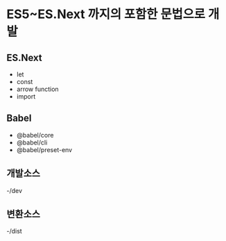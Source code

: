 # ES5~ES.Next 까지의 포함한 문법으로 개발

## ES.Next
- let
- const
- arrow function
- import

## Babel
- @babel/core
- @babel/cli
- @babel/preset-env


## 개발소스
-/dev

## 변환소스
-/dist
